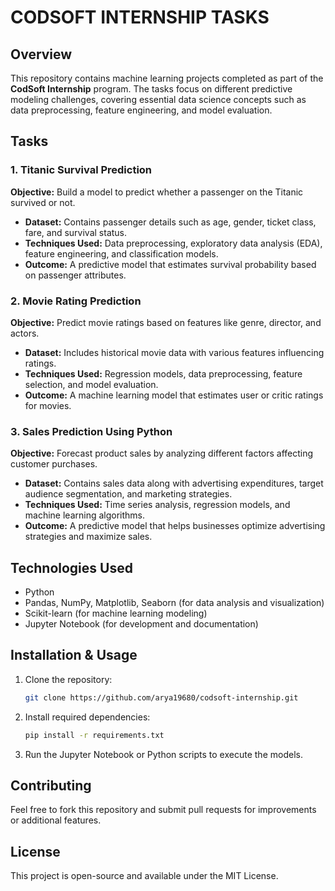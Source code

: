 # CODSOFT INTERNSHIP TASKS

## Overview
This repository contains machine learning projects completed as part of the **CodSoft Internship** program. The tasks focus on different predictive modeling challenges, covering essential data science concepts such as data preprocessing, feature engineering, and model evaluation.

## Tasks

### 1. Titanic Survival Prediction
**Objective:** Build a model to predict whether a passenger on the Titanic survived or not.

- **Dataset:** Contains passenger details such as age, gender, ticket class, fare, and survival status.
- **Techniques Used:** Data preprocessing, exploratory data analysis (EDA), feature engineering, and classification models.
- **Outcome:** A predictive model that estimates survival probability based on passenger attributes.

### 2. Movie Rating Prediction
**Objective:** Predict movie ratings based on features like genre, director, and actors.

- **Dataset:** Includes historical movie data with various features influencing ratings.
- **Techniques Used:** Regression models, data preprocessing, feature selection, and model evaluation.
- **Outcome:** A machine learning model that estimates user or critic ratings for movies.

### 3. Sales Prediction Using Python
**Objective:** Forecast product sales by analyzing different factors affecting customer purchases.

- **Dataset:** Contains sales data along with advertising expenditures, target audience segmentation, and marketing strategies.
- **Techniques Used:** Time series analysis, regression models, and machine learning algorithms.
- **Outcome:** A predictive model that helps businesses optimize advertising strategies and maximize sales.

## Technologies Used
- Python
- Pandas, NumPy, Matplotlib, Seaborn (for data analysis and visualization)
- Scikit-learn (for machine learning modeling)
- Jupyter Notebook (for development and documentation)

## Installation & Usage
1. Clone the repository:
   ```bash
   git clone https://github.com/arya19680/codsoft-internship.git
   ```
2. Install required dependencies:
   ```bash
   pip install -r requirements.txt
   ```
3. Run the Jupyter Notebook or Python scripts to execute the models.

## Contributing
Feel free to fork this repository and submit pull requests for improvements or additional features.

## License
This project is open-source and available under the MIT License.

